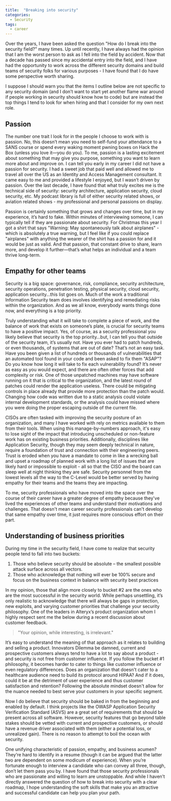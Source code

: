 ```yaml
---
title:  "Breaking into security"
categories: 
  - Security
tags:
  - career
---
```


Over the years, I have been asked the question "How do I break into the security field?" many times. Up until recently, I have always had the opinion that I am the worst person to ask as I fell into the field by accident. Now that a decade has passed since my accidental entry into the field, and I have had the opportunity to work across the different security domains and build teams of security folks for various purposes - I have found that I do have some perspective worth sharing.

I suppose I should warn you that the items I outline below are not specific to any security domain (and I don’t want to start yet another flame war around if people working in security should know how to code) but are instead the top things I tend to look for when hiring and that I consider for my own next role.

## Passion

The number one trait I look for in the people I choose to work with is passion. No, this doesn’t mean you need to self-fund your attendance to a SANS course or spend every waking moment pwning boxes on Hack the Box (unless you love it—you do you). To me, passion is a lasting excitement about something that may give you purpose, something you want to learn more about and improve on. I can tell you early in my career I did not have a passion for security. I had a sweet job that paid well and allowed me to travel all over the US as an Identity and Access Management consultant. It came easy to me and provided a lifestyle I enjoyed, but I wasn’t driven by passion. Over the last decade, I have found that what truly excites me is the technical side of security: security architecture, application security, cloud security, etc. My podcast library is full of either security related shows, or aviation related shows - my professional and personal passions on display. 

Passion is certainly something that grows and changes over time, but in my experience, it’s hard to fake. Within minutes of interviewing someone, I can typically tell if they are passionate about security. For Christmas this year I got a shirt that says "Warning: May spontaneously talk about airplanes" - which is absolutely a true warning, but I feel like if you could replace "airplanes" with anything the wearer of the shirt has a passion for and it would be just as valid. And that passion, that constant drive to share, learn more, and develop it further—that’s what helps an individual and a team thrive long-term.

## Empathy for other teams

Security is a big space: governance, risk, compliance, security architecture, security operations, penetration testing, physical security, cloud security, application security…this list goes on. Much of the work a traditional Information Security team does involves identifying and remediating risks within the organization. And as we all know, everybody wants things done now, and everything is a top priority.

Truly understanding what it will take to complete a piece of work, and the balance of work that exists on someone’s plate, is crucial for security teams to have a positive impact. Yes, of course, as a security professional you likely believe that security is the top priority…but, I can tell you that outside of the security team, it’s usually not. Have you ever had to patch hundreds, or even thousands, of systems that are out of date? That’s not an easy task. Have you been given a list of hundreds or thousands of vulnerabilities that an automated tool found in your code and been asked to fix them "ASAP"? Do you know how long it will take to fix each vulnerability found? It’s never as easy as you would expect, and there are often other forces that add complexity or risk. One of those unpatched machines may have software running on it that is critical to the organization, and the latest round of patches could render the application useless. There could be mitigating controls in place already that provide more protection than the patch would. Changing how code was written due to a static analysis could violate internal development standards, or the analysis could have missed where you were doing the proper escaping outside of the current file. 

CISOs are often tasked with improving the security posture of an organization, and many I have worked with rely on metrics available to them from their tools. When using this manage-by-numbers approach, it's easy to lose sight of the impact that introducing unscheduled or non-feature work has on existing business priorities. Additionally, disciplines like Application Security, though they may seem deeply technical in nature, require a foundation of trust and connection with their engineering peers. Trust is eroded when you have a mandate to come in like a wrecking ball and upset a roadmap of planned work with a long list of issues that are likely hard or impossible to exploit - all so that the CISO and the board can sleep well at night thinking they are safe. Security personnel from the lowest levels all the way to the C-Level would be better served by having empathy for their teams and the teams they are impacting.

To me, security professionals who have moved into the space over the course of their career have a greater degree of empathy because they've lived the experiences of other teams and understand their motivations and challenges. That doesn't mean career security professionals can't develop that same empathy over time, it just requires more conscious effort on their part.
 
## Understanding of business priorities

During my time in the security field, I have come to realize that security people tend to fall into two buckets:
1.	Those who believe security should be absolute – the smallest possible attack surface across all vectors.
2.	Those who acknowledge that nothing will ever be 100% secure and focus on the business context in balance with security best practices 

In my opinion, those that align more closely to bucket #2 are the ones who are the most successful in the security world. While perhaps unsettling, it’s only realistic to acknowledge that there will always be gaps in protection, new exploits, and varying customer priorities that challenge your security philosophy. One of the leaders in Alteryx’s product organization whom I highly respect sent me the below during a recent discussion about customer feedback.

> "Your opinion, while interesting, is irrelevant."

It’s easy to understand the meaning of that approach as it relates to building and selling a product. Innovators Dilemma be damned, current and prospective customers always tend to have a lot to say about a product - and security is not free from customer influence. If you follow the bucket #1 philosophy, it becomes harder to cater to things like customer influence or even regulatory differences. Does an organization that doesn't cater to a healthcare audience need to build its protocol around HIPAA? And if it does, could it be at the detriment of user experience and thus customer satisfaction and retention? Following the absolute mindset doesn't allow for the nuance needed to best serve your customers in your specific segment.

Now I do believe that security should be baked in from the beginning and enabled by default. I think projects like the OWASP Application Security Verification Standard (ASVS) are a great set of requirements that should be present across all software. However, security features that go beyond table stakes should be vetted with current and prospective customers, or should have a revenue driver associated with them (either a potential loss, or unrealized gain). There is no reason to attempt to boil the ocean with security.

One unifying characteristic of passion, empathy, and business acumen? They’re hard to identify in a resume (though it can be argued that the latter two are dependent on some modicum of experience). When you’re fortunate enough to interview a candidate who can convey all three, though, don’t let them pass you by. I have found that those security professionals who are passionate and willing to learn are unstoppable. And while I haven’t directly answered the question of how to break into security with a clear roadmap, I hope understanding the soft skills that make you an attractive and successful candidate can help you plan your path. 
